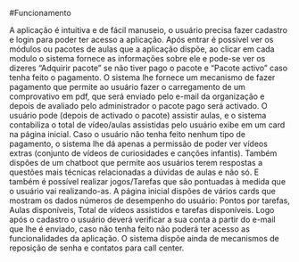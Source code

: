 #Funcionamento

A aplicação é intuitiva e de fácil manuseio, o usuário precisa fazer cadastro e login para poder ter acesso a aplicação. Após entrar é possível ver os módulos ou pacotes de aulas que a aplicação dispõe, ao clicar em cada modulo o sistema fornece as informações sobre ele e pode-se ver os dizeres “Adquirir pacote” se não tiver pago o pacote e “Pacote activo” caso tenha feito o pagamento. 
O sistema lhe fornece um mecanismo de fazer pagamento que permite ao usuário fazer o carregamento de um comprovativo em pdf, que será enviado pelo e-mail da organização e depois de avaliado pelo administrador o pacote pago será activado. O usuário pode (depois de activado o pacote) assistir aulas, e o sistema contabiliza o total de vídeo/aulas assistidas pelo usuário exibe em um card na página inicial. Caso o usuário não tenha feito nenhum tipo de pagamento, o sistema lhe dá apenas a permissão de poder ver vídeos extras (conjunto de vídeos de curiosidades e canções infantis). 
Também dispões de um chatboot que permite aos usuários terem respostas a questões mais técnicas relacionadas a dúvidas de aulas e não só. E também é possível realizar jogos/Tarefas que são pontuadas à medida que o usuário vai realizando-as. A página inicial dispões de vários cards que mostram os dados números de desempenho do usuário: Pontos por tarefas, Aulas disponíveis, Total de vídeos assistidos e tarefas disponíveis.
Logo após o cadastro o usuário deverá verificar a sua conta a partir do e-mail que lhe é enviado, caso não tenha feito não poderá ter acesso as funcionalidades da aplicação. O sistema dispõe ainda de mecanismos de reposição de senha e contatos para call center.
